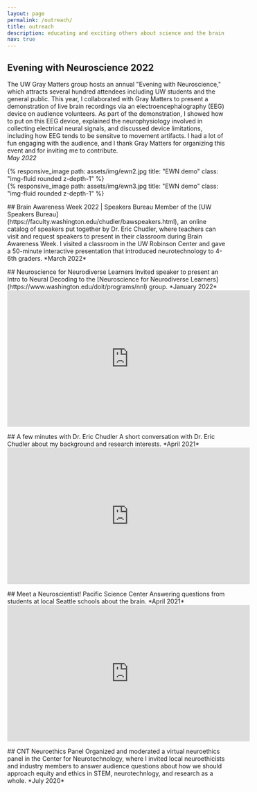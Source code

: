 ```yaml
---
layout: page
permalink: /outreach/
title: outreach
description: educating and exciting others about science and the brain
nav: true
---
```

## Evening with Neuroscience 2022
The UW Gray Matters group hosts an annual "Evening with Neuroscience," which attracts several hundred attendees including UW students and the general public. This year, I collaborated with Gray Matters to present a demonstration of live brain recordings via an electroencephalography (EEG) device on audience volunteers. As part of the demonstration, I showed how to put on this EEG device, explained the neurophysiology involved in collecting electrical neural signals, and discussed device limitations, including how EEG tends to be sensitve to movement artifacts. I had a lot of fun engaging with the audience, and I thank Gray Matters for organizing this event and for inviting me to contribute.  
*May 2022*

<div class="row">
    <div class="col-sm mt-3 mt-md-0">
        {% responsive_image path: assets/img/ewn2.jpg title: "EWN demo" class: "img-fluid rounded z-depth-1" %}
    </div>
    <div class="col-sm mt-3 mt-md-0">
        {% responsive_image path: assets/img/ewn3.jpg title: "EWN demo" class: "img-fluid rounded z-depth-1" %}
    </div>
</div>

<p></p>
## Brain Awareness Week 2022 | Speakers Bureau
Member of the [UW Speakers Bureau](https://faculty.washington.edu/chudler/bawspeakers.html), an online catalog of speakers put together by Dr. Eric Chudler, where teachers can visit and request speakers to present in their classroom during Brain Awareness Week. I visited a classroom in the UW Robinson Center and gave a 50-minute interactive presentation that introduced neurotechnology to 4-6th graders.  
*March 2022*

<p></p>
## Neuroscience for Neurodiverse Learners
Invited speaker to present an Intro to Neural Decoding to the [Neuroscience for Neurodiverse Learners](https://www.washington.edu/doit/programs/nnl) group.  
*January 2022*

<iframe width="560" height="315" 
src="https://www.youtube.com/embed/Y204-ZamVqI" 
frameborder="0" 
allow="accelerometer; autoplay; clipboard-write; encrypted-media; gyroscope; picture-in-picture" allowfullscreen=""></iframe>

<p></p>
## A few minutes with Dr. Eric Chudler
A short conversation with Dr. Eric Chudler about my background and research interests.  
*April 2021*

<iframe width="560" height="315" 
src="https://www.youtube.com/embed/ddBwW74bv6w" 
frameborder="0" 
allow="accelerometer; autoplay; clipboard-write; encrypted-media; gyroscope; picture-in-picture" allowfullscreen></iframe>

<p></p>
## Meet a Neuroscientist! Pacific Science Center
Answering questions from students at local Seattle schools about the brain.  
*April 2021*

<iframe width="560" height="315" 
src="https://www.youtube.com/embed/7WwiESwbw_8" 
frameborder="0" 
allow="accelerometer; autoplay; clipboard-write; encrypted-media; gyroscope; picture-in-picture" allowfullscreen></iframe>


<p></p>
## CNT Neuroethics Panel
Organized and moderated a virtual neuroethics panel in the Center for Neurotechnology, where I invited local neuroethicists and industry members to answer audience questions about how we should approach equity and ethics in STEM, neurotechnlogy, and research as a whole.   
*July 2020*